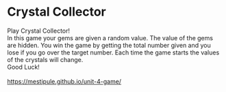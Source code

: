 # Crystal Collector

Play Crystal Collector! 
<br>
In this game your gems are given a random value. The value of the gems are hidden. You win the game by getting the total number given and you lose if you go over the target number. Each time the game starts the values of the crystals will change.
<br>
Good Luck!
<br>
<br>
https://mestipule.github.io/unit-4-game/
